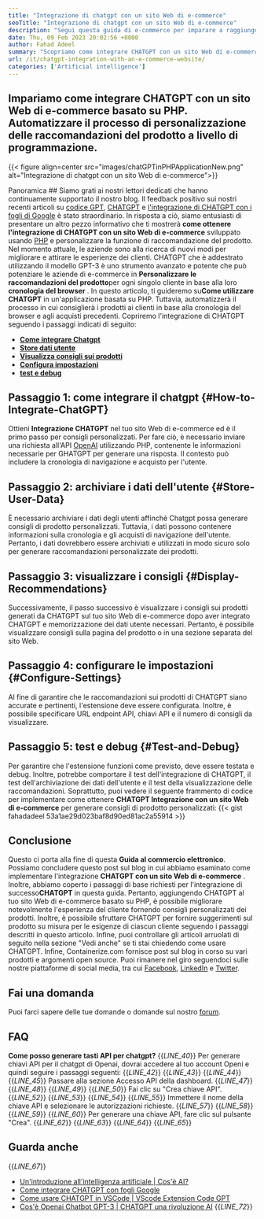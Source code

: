 ```yaml
---
title: "Integrazione di chatgpt con un sito Web di e-commerce" 
seoTitle: "Integrazione di chatgpt con un sito Web di e-commerce" 
description: "Segui questa guida di e-commerce per imparare a raggiungere l'integrazione di CHATGPT con un sito Web di e-commerce per formulare raccomandazioni di prodotto personalizzate." 
date: Thu, 09 Feb 2023 20:02:56 +0000
author: Fahad Adeel
summary: "Scopriamo come integrare CHATGPT con un sito Web di e-commerce basato su PHP. Automatizzare il processo di personalizzazione delle raccomandazioni del prodotto a livello di programmazione." 
url: /it/chatgpt-integration-with-an-e-commerce-website/
categories: ['Artificial intelligence']
---
```


## Impariamo come integrare CHATGPT con un sito Web di e-commerce basato su PHP. Automatizzare il processo di personalizzazione delle raccomandazioni del prodotto a livello di programmazione.

{{< figure align=center src="images/chatGPTinPHPApplicationNew.png" alt="Integrazione di chatgpt con un sito Web di e-commerce">}}


Panoramica ##
Siamo grati ai nostri lettori dedicati che hanno continuamente supportato il nostro blog. Il feedback positivo sui nostri recenti articoli su [codice GPT][1], [CHATGPT][2] e [l'integrazione di CHATGPT con i fogli di Google][3] è stato straordinario. In risposta a ciò, siamo entusiasti di presentare un altro pezzo informativo che ti mostrerà **come ottenere l'integrazione di CHATGPT con un sito Web di e-commerce** sviluppato usando [PHP][4] e personalizzare la funzione di raccomandazione del prodotto.
Nel momento attuale, le aziende sono alla ricerca di nuovi modi per migliorare e attirare le esperienze dei clienti. CHATGPT che è addestrato utilizzando il modello GPT-3 è uno strumento avanzato e potente che può potenziare le aziende di e-commerce in **Personalizzare le raccomandazioni del prodotto**per ogni singolo cliente in base alla loro **cronologia del browser** . In questo articolo, ti guideremo su**Come utilizzare CHATGPT** in un'applicazione basata su PHP. Tuttavia, automatizzerà il processo in cui consiglierà i prodotti ai clienti in base alla cronologia del browser e agli acquisti precedenti.
Copriremo l'integrazione di CHATGPT seguendo i passaggi indicati di seguito:
* [ **Come integrare Chatgpt** ][5]
* [ **Store dati utente** ][6]
* [ **Visualizza consigli sui prodotti** ][7]
* [ **Configura impostazioni** ][8]
* [ **test e debug** ][9]

## Passaggio 1: come integrare il chatgpt {#How-to-Integrate-ChatGPT}

Ottieni **Integrazione CHATGPT** nel tuo sito Web di e-commerce ed è il primo passo per consigli personalizzati. Per fare ciò, è necessario inviare una richiesta all'API [OpenAI][10] utilizzando PHP, contenente le informazioni necessarie per GHATGPT per generare una risposta. Il contesto può includere la cronologia di navigazione e acquisto per l'utente.

## Passaggio 2: archiviare i dati dell'utente {#Store-User-Data}

È necessario archiviare i dati degli utenti affinché Chatgpt possa generare consigli di prodotto personalizzati. Tuttavia, i dati possono contenere informazioni sulla cronologia e gli acquisti di navigazione dell'utente. Pertanto, i dati dovrebbero essere archiviati e utilizzati in modo sicuro solo per generare raccomandazioni personalizzate dei prodotti.

## Passaggio 3: visualizzare i consigli {#Display-Recommendations}

Successivamente, il passo successivo è visualizzare i consigli sui prodotti generati da CHATGPT sul tuo sito Web di e-commerce dopo aver integrato CHATGPT e memorizzazione dei dati utente necessari. Pertanto, è possibile visualizzare consigli sulla pagina del prodotto o in una sezione separata del sito Web.

## Passaggio 4: configurare le impostazioni {#Configure-Settings}

Al fine di garantire che le raccomandazioni sui prodotti di CHATGPT siano accurate e pertinenti, l'estensione deve essere configurata. Inoltre, è possibile specificare URL endpoint API, chiavi API e il numero di consigli da visualizzare.

## Passaggio 5: test e debug {#Test-and-Debug}

Per garantire che l'estensione funzioni come previsto, deve essere testata e debug. Inoltre, potrebbe comportare il test dell'integrazione di CHATGPT, il test dell'archiviazione dei dati dell'utente e il test della visualizzazione delle raccomandazioni.
Soprattutto, puoi vedere il seguente frammento di codice per implementare come ottenere **CHATGPT Integrazione con un sito Web di e-commerce** per generare consigli di prodotto personalizzati:
{{< gist fahadadeel 53a1ae29d023baf8d90ed81ac2a55914 >}}

## Conclusione
Questo ci porta alla fine di questa **Guida al commercio elettronico**. Possiamo concludere questo post sul blog in cui abbiamo esaminato come implementare l'integrazione **CHATGPT con un sito Web di e-commerce** . Inoltre, abbiamo coperto i passaggi di base richiesti per l'integrazione di successo**CHATGPT** in questa guida. Pertanto, aggiungendo CHATGPT al tuo sito Web di e-commerce basato su PHP, è possibile migliorare notevolmente l'esperienza del cliente fornendo consigli personalizzati dei prodotti. Inoltre, è possibile sfruttare CHATGPT per fornire suggerimenti sul prodotto su misura per le esigenze di ciascun cliente seguendo i passaggi descritti in questo articolo. Infine, puoi controllare gli articoli arruolati di seguito nella sezione "Vedi anche" se ti stai chiedendo come usare CHATGPT.
Infine, Containerize.com fornisce post sul blog in corso su vari prodotti e argomenti open source. Puoi rimanere nel giro seguendoci sulle nostre piattaforme di social media, tra cui [Facebook][11], [LinkedIn][12] e [Twitter][13].

## Fai una domanda
Puoi farci sapere delle tue domande o domande sul nostro [forum][14].

## FAQ
**Come posso generare tasti API per chatgpt?** 
{{_LINE_40_}}
  Per generare chiavi API per il chatgpt di Openai, dovrai accedere al tuo account Openi e quindi seguire i passaggi seguenti:
{{_LINE_42_}}
{{_LINE_43_}}
{{_LINE_44_}}
{{_LINE_45_}}
      Passare alla sezione Accesso API della dashboard.
{{_LINE_47_}}
{{_LINE_48_}}
{{_LINE_49_}}
{{_LINE_50_}}
      Fai clic su "Crea chiave API".
{{_LINE_52_}}
{{_LINE_53_}}
{{_LINE_54_}}
{{_LINE_55_}}
      Immettere il nome della chiave API e selezionare le autorizzazioni richieste.
{{_LINE_57_}}
{{_LINE_58_}}
{{_LINE_59_}}
{{_LINE_60_}}
      Per generare una chiave API, fare clic sul pulsante "Crea".
{{_LINE_62_}}
{{_LINE_63_}}
{{_LINE_64_}}
{{_LINE_65_}}

## Guarda anche
{{_LINE_67_}}
  * [Un'introduzione all'intelligenza artificiale | Cos'è AI?][15]
  * [Come integrare CHATGPT con fogli Google][3]
  * [Come usare CHATGPT in VSCode | VScode Extension Code GPT][1]
  * [Cos'è Openai Chatbot GPT-3 | CHATGPT una rivoluzione AI][2]
{{_LINE_72_}}



[1]: https://blog.containerize.com/artificial-intelligence/how-to-use-chatgpt-in-vscode-the-vscode-extension-codegpt/
[2]: https://blog.containerize.com/artificial-intelligence/what-is-openai-chatbot-gpt-3-chatgpt-an-ai-revolution/
[3]: https://blog.containerize.com/artificial-intelligence/integrate-chatgpt-with-google-sheets/
[4]: https://www.php.net/
[5]: #How-to-Integrate-ChatGPT
[6]: #Store-User-Data
[7]: #Display-Recommendations
[8]: #Configure-Settings
[9]: #Test-and-Debug
[10]: https://platform.openai.com/account/api-keys
[11]: https://web.facebook.com/containerize
[12]: https://www.linkedin.com/company/containerize/
[13]: https://twitter.com/containerize_co
[14]: https://forum.containerize.com/
[15]: https://blog.containerize.com/artificial-intelligence/an-introduction-to-artificial-intelligence-what-is-ai/
